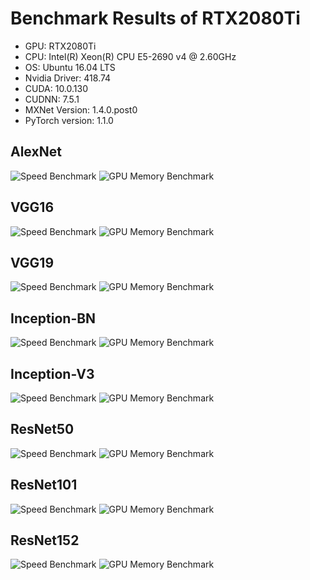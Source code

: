# Benchmark Results of RTX2080Ti

* GPU: RTX2080Ti
* CPU: Intel(R) Xeon(R) CPU E5-2690 v4 @ 2.60GHz
* OS: Ubuntu 16.04 LTS
* Nvidia Driver: 418.74
* CUDA: 10.0.130
* CUDNN: 7.5.1
* MXNet Version: 1.4.0.post0
* PyTorch version: 1.1.0

## AlexNet
![Speed Benchmark](results/rtx2080ti/alexnet_speed.png)
![GPU Memory Benchmark](results/rtx2080ti/alexnet_gpu_memory.png)

## VGG16
![Speed Benchmark](results/rtx2080ti/vgg16_speed.png)
![GPU Memory Benchmark](results/rtx2080ti/vgg16_gpu_memory.png)

## VGG19
![Speed Benchmark](results/rtx2080ti/vgg19_speed.png)
![GPU Memory Benchmark](results/rtx2080ti/vgg19_gpu_memory.png)

## Inception-BN
![Speed Benchmark](results/rtx2080ti/inception-bn_speed.png)
![GPU Memory Benchmark](results/rtx2080ti/inception-bn_gpu_memory.png)

## Inception-V3
![Speed Benchmark](results/rtx2080ti/inception-v3_speed.png)
![GPU Memory Benchmark](results/rtx2080ti/inception-v3_gpu_memory.png)

## ResNet50
![Speed Benchmark](results/rtx2080ti/resnet50_speed.png)
![GPU Memory Benchmark](results/rtx2080ti/resnet50_gpu_memory.png)

## ResNet101
![Speed Benchmark](results/rtx2080ti/resnet101_speed.png)
![GPU Memory Benchmark](results/rtx2080ti/resnet101_gpu_memory.png)

## ResNet152
![Speed Benchmark](results/rtx2080ti/resnet152_speed.png)
![GPU Memory Benchmark](results/rtx2080ti/resnet152_gpu_memory.png)
